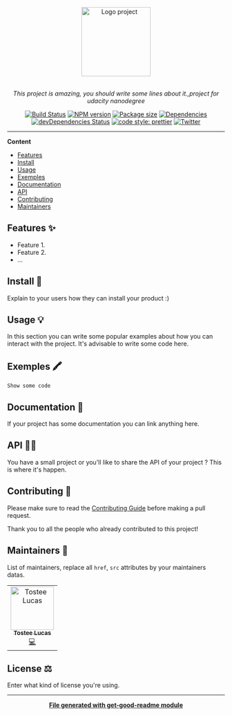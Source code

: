<div align="center">
  <a href="#">
  	<img src="https://media.giphy.com/media/JIX9t2j0ZTN9S/giphy-downsized.gif" alt="Logo project" height="160" />
  </a>
  <br>
  <br>
  <p>
    <b></b>
  </p>
  <p>
     <i>This project is amazing, you should write some lines about it.,project for udacity nanodegree</i>
  </p>
  <p>

[![Build Status](https://travis-ci.com//.svg?branch=master)](https://travis-ci.com//)
[![NPM version](https://img.shields.io/npm/v/?style=flat-square)](https://img.shields.io/npm/v/?style=flat-square)
[![Package size](https://img.shields.io/bundlephobia/min/)](https://img.shields.io/bundlephobia/min/)
[![Dependencies](https://img.shields.io/david//.svg?style=popout-square)](https://david-dm.org//)
[![devDependencies Status](https://david-dm.org///dev-status.svg?style=flat-square)](https://david-dm.org//?type=dev)
[![code style: prettier](https://img.shields.io/badge/code_style-prettier-ff69b4.svg?style=flat-square)](https://github.com/prettier/prettier)
[![Twitter](https://img.shields.io/twitter/follow/luctstt.svg?label=Follow&style=social)](https://twitter.com/luctstt)

  </p>
</div>

---

**Content**

* [Features](##features)
* [Install](##install)
* [Usage](##usage)
* [Exemples](##exemples)
* [Documentation](##documentation)
* [API](##Api)
* [Contributing](##contributing)
* [Maintainers](##maintainers)

## Features ✨
* Feature 1.
* Feature 2.
* ...

## Install 🐙
Explain to your users how they can install your product :)

## Usage 💡
In this section you can write some popular examples about how you can interact with the project. It's advisable to write some code here.

## Exemples 🖍
```
Show some code
```

## Documentation 📄
If your project has some documentation you can link anything here.

## API 👩‍💻
You have a small project or you'll like to share the API of your project ? This is where it's happen.

## Contributing 🍰
Please make sure to read the [Contributing Guide]() before making a pull request.

Thank you to all the people who already contributed to this project!

## Maintainers 👷
List of maintainers, replace all `href`, `src` attributes by your maintainers datas.
<table>
  <tr>
    <td align="center"><a href="https://lucastostee.now.sh/"><img src="https://avatars3.githubusercontent.com/u/22588842?s=460&v=4" width="100px;" alt="Tostee Lucas"/><br /><sub><b>Tostee Lucas</b></sub></a><br /><a href="#" title="Code">💻</a></td>
  </tr>
</table>

## License ⚖️
Enter what kind of license you're using.

---
<div align="center">
	<b>
		<a href="https://www.npmjs.com/package/get-good-readme">File generated with get-good-readme module</a>
	</b>
</div>

